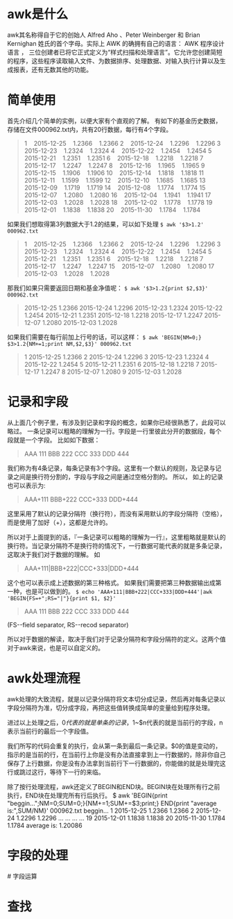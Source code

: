 # awk是什么
awk其名称得自于它的创始人 Alfred Aho 、Peter Weinberger 和 Brian Kernighan 姓氏的首个字母。实际上 AWK 的确拥有自己的语言： AWK 程序设计语言 ， 三位创建者已将它正式定义为“样式扫描和处理语言”。它允许您创建简短的程序，这些程序读取输入文件、为数据排序、处理数据、对输入执行计算以及生成报表，还有无数其他的功能。

# 简单使用
首先介绍几个简单的实例，以便大家有个直观的了解。
有如下的基金历史数据，存储在文件000962.txt内，共有20行数据，每行有4个字段。
>1    2015-12-25    1.2366    1.2366
2    2015-12-24    1.2296    1.2296
3    2015-12-23    1.2324    1.2324
4    2015-12-22    1.2454    1.2454
5    2015-12-21    1.2351    1.2351
6    2015-12-18    1.2218    1.2218
7    2015-12-17    1.2247    1.2247
8    2015-12-16    1.1965    1.1965
9    2015-12-15    1.1906    1.1906
10    2015-12-14    1.1818    1.1818
11    2015-12-11    1.1599    1.1599
12    2015-12-10    1.1685    1.1685
13    2015-12-09    1.1719    1.1719
14    2015-12-08    1.1774    1.1774
15    2015-12-07    1.2080    1.2080
16    2015-12-04    1.1941    1.1941
17    2015-12-03    1.2028    1.2028
18    2015-12-02    1.1778    1.1778
19    2015-12-01    1.1838    1.1838
20    2015-11-30    1.1784    1.1784

如果我们想取得第3列数据大于1.2的结果，可以如下处理
`$ awk '$3>1.2' 000962.txt `
>1    2015-12-25    1.2366    1.2366
2    2015-12-24    1.2296    1.2296
3    2015-12-23    1.2324    1.2324
4    2015-12-22    1.2454    1.2454
5    2015-12-21    1.2351    1.2351
6    2015-12-18    1.2218    1.2218
7    2015-12-17    1.2247    1.2247
15    2015-12-07    1.2080    1.2080
17    2015-12-03    1.2028    1.2028

那我们如果只需要返回日期和基金净值呢：
`$ awk '$3>1.2{print $2,$3}' 000962.txt`
> 2015-12-25 1.2366
2015-12-24 1.2296
2015-12-23 1.2324
2015-12-22 1.2454
2015-12-21 1.2351
2015-12-18 1.2218
2015-12-17 1.2247
2015-12-07 1.2080
2015-12-03 1.2028

如果我们需要在每行前加上行号的话，可以这样：
`$ awk 'BEGIN{NM=0;} $3>1.2{NM+=1;print NM,$2,$3}' 000962.txt `
> 1 2015-12-25 1.2366
2 2015-12-24 1.2296
3 2015-12-23 1.2324
4 2015-12-22 1.2454
5 2015-12-21 1.2351
6 2015-12-18 1.2218
7 2015-12-17 1.2247
8 2015-12-07 1.2080
9 2015-12-03 1.2028

# 记录和字段
从上面几个例子里，有涉及到记录和字段的概念，如果你已经很熟悉了，此段可以略过。
一条记录可以粗略的理解为一行。字段是一行里彼此分开的数据段，每个段就是一个字段。
比如如下数据：

> AAA  111
BBB 222
CCC 333
DDD 444

我们称为有4条记录，每条记录有3个字段。这里有一个默认的规则，及记录与记录之间是换行符分割的，字段与字段之间是通过空格分割的。
所以， 如上的记录也可以表示为:
> AAA+111
BBB+222
CCC+333
DDD+444

这里采用了默认的记录分隔符（换行符），而没有采用默认的字段分隔符（空格），而是使用了加好（+），这都是允许的。

所以对于上面提到的话，『一条记录可以粗略的理解为一行』，这里粗略就是默认的换行符。当记录分隔符不是换行符的情况下，一行数据可能代表的就是多条记录，这取决于我们对于数据的理解。
如

> AAA+111|BBB+222|CCC+333|DDD+444

这个也可以表示成上述数据的第三种格式。
如果我们需要把第三种数据输出成第一种，也是可以做到的。
`$ echo 'AAA+111|BBB+222|CCC+333|DDD+444'|awk 'BEGIN{FS=+";RS="|"}{print $1, $2}' `
>AAA 111
BBB 222
CCC 333
DDD 444

(FS--field separator, RS--recod separator)

所以对于数据的解读，取决于我们对于记录分隔符和字段分隔符的定义。这两个值对于awk来说，也是可以自定义的。

# awk处理流程
awk处理的大致流程，就是以记录分隔符将文本切分成记录，然后再对每条记录以字段分隔符为准，切分成字段，再把这些值转换成简单的变量给到程序处理。

进过以上处理之后，$0代表的就是单条的记录，$1~$n代表的就是当前行的字段，n表示当前行的最后一个字段值。

我们所写的代码会重复的执行，会从第一条到最后一条记录。$0的值是变动的，指示的是当前的行，在当前行上你是没有办法直接拿到上一行数据的，除非你自己保存了上行数据，你是没有办法拿到当前行下一行数据的，你能做的就是处理完这行或跳过这行，等待下一行的来临。

除了按行处理流程，awk还定义了BEGIN和END块。BEGIN块在处理所有行之前执行，END块在处理完所有行后执行。
$ awk 'BEGIN{print "beggin...";NM=0;SUM=0;}{NM+=1;SUM+=$3;print;} END{print "average is:",SUM/NM}' 000962.txt
beggin...
1    2015-12-25    1.2366    1.2366
2    2015-12-24    1.2296    1.2296
... ... ... ... 
19    2015-12-01    1.1838    1.1838
20    2015-11-30    1.1784    1.1784
average is: 1.20086

# 字段的处理


# 字段运算
# 查找
